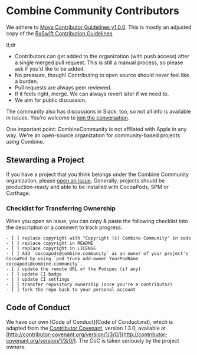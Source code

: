 Combine Community Contributors
=============================

We adhere to [Moya Contributor Guidelines v1.0.0](https://github.com/Moya/contributors/tree/1.0.0). 
This is mostly an adjusted copy of the [RxSwift Contribution Guidelines](https://github.com/RxSwiftCommunity/contributors).

tl;dr

- Contributors can get added to the organization (with push access) after a single merged pull request. This is still a manual process, so please ask if you'd like to be added.
- No pressure, though! Contributing to open source should never feel like a burden.
- Pull requests are always peer reviewed.
- If it feels right, merge. We can always revert later if we need to.
- We aim for public discussion.

The community also has discussions in Slack, too, so not all info is available in issues. You're welcome to [join the conversation](http://slack.combine.community/).

One important point: CombineCommunity is not affilated with Apple in any way. We're an open-source organization for community-based projects _using_ Combine.

Stewarding a Project
--------------------

If you have a project that you think belongs under the Combine Community organization, please [open an issue](https://github.com/CombineCommunity/contributors/issues/new). Generally, projects should be production-ready and able to be installed with CocoaPods, SPM or Carthage.

### Checklist for Transferring Ownership

When you open an issue, you can copy & paste the following checklist into the description or a comment to track progress:

```
- [ ] replace copyright with "Copyright (c) Combine Community" in code
- [ ] replace copyright in README
- [ ] replace copyright in LICENSE
- [ ] Add `cocoapods@combine.community` as an owner of your project's CocoaPod by using `pod trunk add-owner YourPodName cocoapods@combine.community`.
- [ ] update the remote URL of the Podspec (if any)
- [ ] update CI badge
- [ ] update CI settings
- [ ] transfer repository ownership (once you're a contributor)
- [ ] fork the repo back to your personal account
```

Code of Conduct
---------------

We have our own [Code of Conduct](Code of Conduct.md), which is adapted from the [Contributor Covenant](http://contributor-covenant.org), version 1.3.0, available at [http://contributor-covenant.org/version/1/3/0/](http://contributor-covenant.org/version/1/3/0/). The CoC is taken seriously by the project owners.